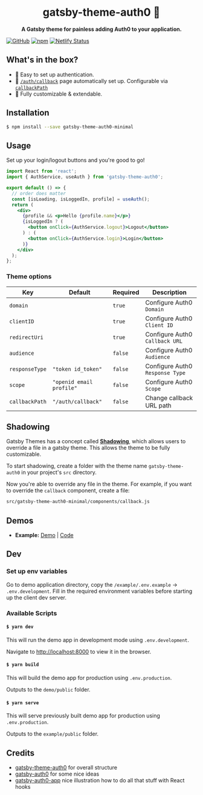 <div align="center">
  <h1>gatsby-theme-auth0 🔐</h1>
</div>

<p align="center">
  <strong>A Gatsby theme for painless adding Auth0 to your application.</strong>
</p>

[![GitHub](https://img.shields.io/github/license/pixel-point/gatsby-theme-auth0-minimal?style=flat-square)](https://github.com/pixel-point/gatsby-theme-auth0-minimal/blob/master/LICENSE)
[![npm](https://img.shields.io/npm/v/gatsby-theme-auth0-minimal?style=flat-square)](https://www.npmjs.com/package/gatsby-theme-auth0-minimal)
[![Netlify Status](https://api.netlify.com/api/v1/badges/d2098311-5d8c-4e06-b253-0b639cdc8562/deploy-status)](https://app.netlify.com/sites/gatsby-theme-auth0-minimal/deploys)

## What's in the box?

- 💯 Easy to set up authentication.
- 🤙 [`/auth/callback`](https://github.com/pixel-point/gatsby-theme-auth0-minimal/blob/master/gatsby-theme-auth0-minimal/src/pages/auth/callback.js) page automatically set up. Configurable via [`callbackPath`](#theme-options)
- 🎨 Fully customizable & extendable.

## Installation

```sh
$ npm install --save gatsby-theme-auth0-minimal
```

## Usage

Set up your login/logout buttons and you're good to go!

```jsx
import React from 'react';
import { AuthService, useAuth } from 'gatsby-theme-auth0';

export default () => {
  // order does matter
  const [isLoading, isLoggedIn, profile] = useAuth();
  return (
    <div>
      {profile && <p>Hello {profile.name}</p>}
      {isLoggedIn ? (
        <button onClick={AuthService.logout}>Logout</button>
      ) : (
        <button onClick={AuthService.login}>Login</button>
      )}
    </div>
  );
};
```

### Theme options

| Key            | Default                  | Required | Description                     |
| -------------- | ------------------------ | -------- | ------------------------------- |
| `domain`       |                          | `true`   | Configure Auth0 `Domain`        |
| `clientID`     |                          | `true`   | Configure Auth0 `Client ID`     |
| `redirectUri`  |                          | `true`   | Configure Auth0 `Callback URL`  |
| `audience`     |                          | `false`  | Configure Auth0 `Audience`      |
| `responseType` | `"token id_token"`       | `false`  | Configure Auth0 `Response Type` |
| `scope`        | `"openid email profile"` | `false`  | Configure Auth0 `Scope`         |
| `callbackPath` | `"/auth/callback"`       | `false`  | Change callback URL path        |

## Shadowing

Gatsby Themes has a concept called [**Shadowing**](https://www.gatsbyjs.org/blog/2019-04-29-component-shadowing/), which allows users to override a file in a gatsby theme. This allows the theme to be fully customizable.

To start shadowing, create a folder with the theme name `gatsby-theme-auth0` in your project's `src` directory.

Now you're able to override any file in the theme. For example, if you want to override the `callback` component, create a file:

```sh
src/gatsby-theme-auth0-minimal/components/callback.js
```

## Demos

- **Example:** [Demo](https://gatsby-theme-auth0-minimal.netlify.com/) | [Code](https://github.com/pixel-point/gatsby-theme-auth0-minimal/tree/master/example)

## Dev

### Set up env variables

Go to demo application directory, copy the `/example/.env.example` -> `.env.development`. Fill in the required environment variables before starting up the client dev server.

### Available Scripts

#### `$ yarn dev`

This will run the demo app in development mode using `.env.development`.

Navigate to [http://localhost:8000](http://localhost:8000) to view it in the browser.

#### `$ yarn build`

This will build the demo app for production using `.env.production`.

Outputs to the `demo/public` folder.

#### `$ yarn serve`

This will serve previously built demo app for production using `.env.production`.

Outputs to the `example/public` folder.

## Credits

- [gatsby-theme-auth0](https://github.com/epilande/gatsby-theme-auth0) for overall structure
- [gatsby-auth0](https://github.com/auth0-blog/gatsby-auth0) for some nice ideas
- [gatsby-auth0-app](https://github.com/jlengstorf/gatsby-auth0-app) nice illustration how to do all that stuff with React hooks
